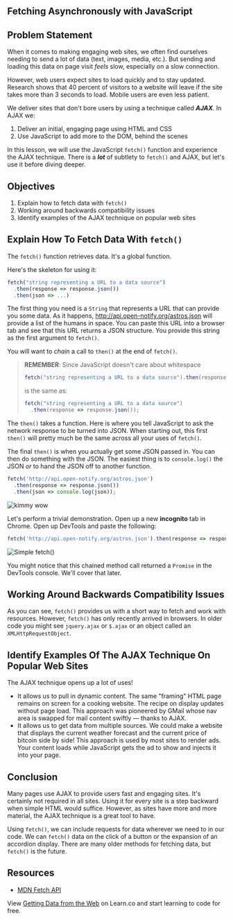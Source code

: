 Fetching Asynchronously with JavaScript
---

## Problem Statement

When it comes to making engaging web sites, we often find ourselves needing to
send a lot of data (text, images, media, etc.). But sending and loading this
data on page visit *feels* slow, especially on a slow connection.

However, web users expect sites to load quickly and to stay updated. Research
shows that 40 percent of visitors to a website will leave if the site takes
more than 3 seconds to load. Mobile users are even less patient.

We deliver sites that don't bore users by using a technique called ***AJAX***.
In AJAX we:

1. Deliver an initial, engaging page using HTML and CSS
2. Use JavaScript to add more to the DOM, behind the scenes

In this lesson, we will use the JavaScript `fetch()` function and experience
the AJAX technique. There is a ***lot*** of subtlety to `fetch()` and AJAX, but
let's use it before diving deeper.

## Objectives

1. Explain how to fetch data with `fetch()`
2. Working around backwards compatibility issues
3. Identify examples of the AJAX technique on popular web sites

## Explain How To Fetch Data With `fetch()`

The `fetch()` function retrieves data. It's a global function.

Here's the skeleton for using it:

```js
fetch("string representing a URL to a data source")
  .then(response => response.json())
  .then(json => ...)
```

The first thing you need is a `String` that represents a URL that can provide
you some data. As it happens, http://api.open-notify.org/astros.json will
provide a list of the humans in space. You can paste this URL into a browser
tab and see that this URL returns a JSON structure. You provide this string as
the first argument to `fetch()`.

You will want to _chain_ a call to `then()` at the end of `fetch()`.

> **REMEMBER**: Since JavaScript doesn't care about whitespace
> 
> ```js
> fetch("string representing a URL to a data source").then(response => response.json());
> ```
> 
> is the same as:
> 
> ```js
> fetch("string representing a URL to a data source")
>   .then(response => response.json());
> ```

The `then()` takes a function. Here is where you tell JavaScript to ask the
network response to be turned into JSON.  When starting out, this first
`then()` will pretty much be the same across all your uses of `fetch()`.

The final `then()` is when you actually get some JSON passed in. You can then
do something with the JSON. The easiest thing is to `console.log()` the JSON
_or_ to hand the JSON off to another function.

```js
fetch('http://api.open-notify.org/astros.json')
  .then(response => response.json())
  .then(json => console.log(json));
```

![kimmy wow](http://i.giphy.com/3osxYwZm9WZwnt1Zja.gif)

Let's perform a trivial demonstration. Open up a new **incognito** tab in
Chrome. Open up DevTools and paste the following:

```js
fetch('http://api.open-notify.org/astros.json').then(response => response.json()).then(json => document.write(`Holy cow! There are ${json["number"]} humans in space.`));
```

![Simple fetch()](https://curriculum-content.s3.amazonaws.com/skills-front-end-web-development/js-async-fetch-readme/simple_fetch_incog_window.png)

You might notice that this chained method call returned a `Promise` in the
DevTools console. We'll cover that later.

## Working Around Backwards Compatibility Issues

As you can see, `fetch()` provides us with a short way to fetch and work with
resources. However, `fetch()` has only recently arrived in browsers. In older
code you might see `jquery.ajax` or `$.ajax` or an object called an
`XMLHttpRequestObject`.

## Identify Examples Of The AJAX Technique On Popular Web Sites

The AJAX technique opens up a lot of uses!

* It allows us to pull in dynamic content. The same "framing" HTML page remains
  on screen for a cooking website. The recipe on display updates without page
  load.  This approach was pioneered by GMail whose nav area is swapped
  for mail content swiftly &mdash; thanks to AJAX.
* It allows us to get data from multiple sources. We could make a website that
  displays the current weather forecast and the current price of bitcoin side
  by side! This approach is used by most sites to render ads. Your content loads
  while JavaScript gets the ad to show and injects it into your page.

## Conclusion

Many pages use AJAX to provide users fast and engaging sites.  It's certainly
not required in all sites. Using it for every site is a step backward when
simple HTML would suffice. However, as sites have more and more material, the
AJAX technique is a great tool to have.

Using `fetch()`, we can include requests for data wherever we need to in
our code. We can `fetch()` data on the click of a button or the expansion of an
accordion display. There are many older methods for fetching data, but
`fetch()` is the future.

## Resources

- [MDN Fetch API](https://developer.mozilla.org/en-US/docs/Web/API/Fetch_API)

<p class='util--hide'>View <a href='https://learn.co/lessons/javascript-fetch'>Getting Data from the Web</a> on Learn.co and start learning to code for free.</p>

